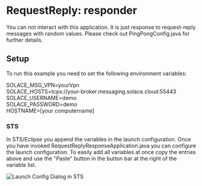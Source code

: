 # RequestReply: responder

You can not interact with this application.
It is just response to request-reply messages with random values.
Please check out PingPongConfig.java for further details.

## Setup

To run this example you need to set the following environment variables:

SOLACE_MSG_VPN=yourVpn<br>
SOLACE_HOSTS=tcps://your-broker.messaging.solace.cloud:55443<br>
SOLACE_USERNAME=demo<br>
SOLACE_PASSWORD=demo<br>
HOSTNAME=[your computername]<br>

### STS
In STS/Eclipse you append the variables in the launch configuration. Once you have invoked
RequestReplyResponseApplication.java you can configure the launch configuration. To easily add all variables at once
copy the entries above and use the "Paste" button in the button bar at the right of the variable list.

![Launch Config Dialog in STS](../images/sts1.png)
